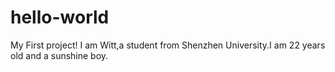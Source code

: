 # hello-world
My First project!
I am Witt,a student from Shenzhen University.I am 22 years old and a sunshine boy.
